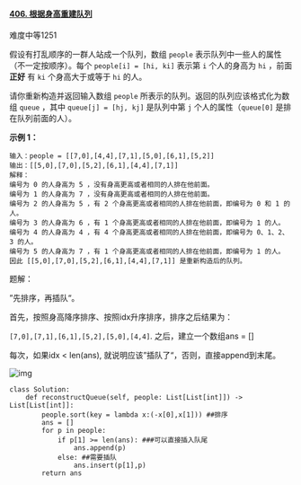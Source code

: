 #### [406. 根据身高重建队列](https://leetcode.cn/problems/queue-reconstruction-by-height/)

难度中等1251

假设有打乱顺序的一群人站成一个队列，数组 `people` 表示队列中一些人的属性（不一定按顺序）。每个 `people[i] = [hi, ki]` 表示第 `i` 个人的身高为 `hi` ，前面 **正好** 有 `ki` 个身高大于或等于 `hi` 的人。

请你重新构造并返回输入数组 `people` 所表示的队列。返回的队列应该格式化为数组 `queue` ，其中 `queue[j] = [hj, kj]` 是队列中第 `j` 个人的属性（`queue[0]` 是排在队列前面的人）。

 



**示例 1：**

```
输入：people = [[7,0],[4,4],[7,1],[5,0],[6,1],[5,2]]
输出：[[5,0],[7,0],[5,2],[6,1],[4,4],[7,1]]
解释：
编号为 0 的人身高为 5 ，没有身高更高或者相同的人排在他前面。
编号为 1 的人身高为 7 ，没有身高更高或者相同的人排在他前面。
编号为 2 的人身高为 5 ，有 2 个身高更高或者相同的人排在他前面，即编号为 0 和 1 的人。
编号为 3 的人身高为 6 ，有 1 个身高更高或者相同的人排在他前面，即编号为 1 的人。
编号为 4 的人身高为 4 ，有 4 个身高更高或者相同的人排在他前面，即编号为 0、1、2、3 的人。
编号为 5 的人身高为 7 ，有 1 个身高更高或者相同的人排在他前面，即编号为 1 的人。
因此 [[5,0],[7,0],[5,2],[6,1],[4,4],[7,1]] 是重新构造后的队列。
```



题解：

”先排序，再插队“。

首先，按照身高降序排序、按照idx升序排序，排序之后结果为：

`[7,0],[7,1],[6,1],[5,2],[5,0],[4,4]`. 之后，建立一个数组ans = []

每次，如果idx < len(ans), 就说明应该”插队了“，否则，直接append到末尾。

![img](https://pic.leetcode-cn.com/1605507828-objPeT-image.png)

```
class Solution:
    def reconstructQueue(self, people: List[List[int]]) -> List[List[int]]:
        people.sort(key = lambda x:(-x[0],x[1])) ##排序
        ans = []
        for p in people:
            if p[1] >= len(ans): ###可以直接插入队尾
                ans.append(p)
            else: ##需要插队
                ans.insert(p[1],p)
        return ans

```

